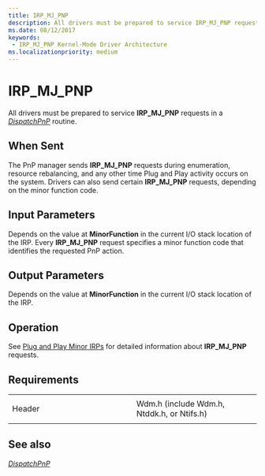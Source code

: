 ```yaml
---
title: IRP_MJ_PNP
description: All drivers must be prepared to service IRP_MJ_PNP requests in a DispatchPnP routine.
ms.date: 08/12/2017
keywords:
 - IRP_MJ_PNP Kernel-Mode Driver Architecture
ms.localizationpriority: medium
---
```


# IRP\_MJ\_PNP


All drivers must be prepared to service **IRP\_MJ\_PNP** requests in a [*DispatchPnP*](/windows-hardware/drivers/ddi/wdm/nc-wdm-driver_dispatch) routine.

## When Sent

The PnP manager sends **IRP\_MJ\_PNP** requests during enumeration, resource rebalancing, and any other time Plug and Play activity occurs on the system. Drivers can also send certain **IRP\_MJ\_PNP** requests, depending on the minor function code.

## Input Parameters


Depends on the value at **MinorFunction** in the current I/O stack location of the IRP. Every **IRP\_MJ\_PNP** request specifies a minor function code that identifies the requested PnP action.

## Output Parameters


Depends on the value at **MinorFunction** in the current I/O stack location of the IRP.

## Operation

See [Plug and Play Minor IRPs](plug-and-play-minor-irps.md) for detailed information about **IRP\_MJ\_PNP** requests.

## Requirements

<table>
<colgroup>
<col width="50%" />
<col width="50%" />
</colgroup>
<tbody>
<tr class="odd">
<td><p>Header</p></td>
<td>Wdm.h (include Wdm.h, Ntddk.h, or Ntifs.h)</td>
</tr>
</tbody>
</table>

## See also


[*DispatchPnP*](/windows-hardware/drivers/ddi/wdm/nc-wdm-driver_dispatch)

 

